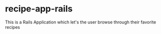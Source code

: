 # recipe-app-rails
This is a Rails Application which let's the user browse through their favorite recipes
